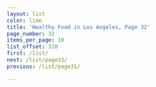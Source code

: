 ```yaml
---
layout: list
color: lime
title: 'Healthy Food in Los Angeles, Page 32'
page_number: 32
items_per_page: 10
list_offset: 310
first: /list/
next: /list/page33/
previous: /list/page31/

---
```

